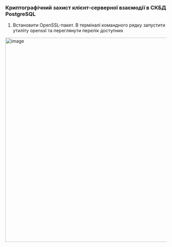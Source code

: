 ### Криптографічний захист клієнт-серверної взаємодії в СКБД PostgreSQL

1. Встановити OpenSSL-пакет. В терміналі командного рядку запустити утиліту openssl та переглянути перелік доступних 

<img width="639" alt="image" src="https://github.com/user-attachments/assets/c93b4ad2-9e50-47d6-97bc-8b71bd05688d" />



